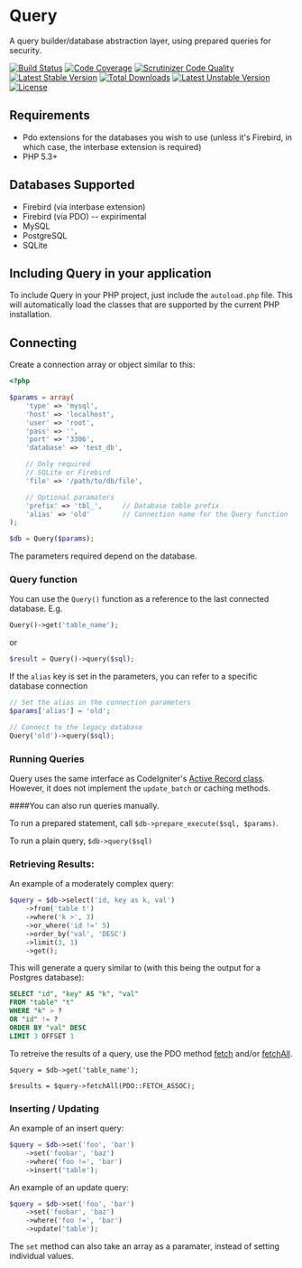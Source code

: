 # Query

A query builder/database abstraction layer, using prepared queries for security.

[![Build Status](https://jenkins.timshomepage.net/buildStatus/icon?job=query)](https://jenkins.timshomepage.net/job/query/)
[![Code Coverage](https://scrutinizer-ci.com/g/timw4mail/Query/badges/coverage.png?s=a96df5417089f90250aeb59013a3964b1ff9b588)](https://scrutinizer-ci.com/g/timw4mail/Query/)
[![Scrutinizer Code Quality](https://scrutinizer-ci.com/g/timw4mail/Query/badges/quality-score.png?s=ce0f185067d7049cfe3f0aba2ca30ed56fb97b20)](https://scrutinizer-ci.com/g/timw4mail/Query/)
[![Latest Stable Version](https://poser.pugx.org/aviat4ion/query/v/stable.png)](https://packagist.org/packages/aviat4ion/query)
[![Total Downloads](https://poser.pugx.org/aviat4ion/query/downloads.png)](https://packagist.org/packages/aviat4ion/query)
[![Latest Unstable Version](https://poser.pugx.org/aviat4ion/query/v/unstable.png)](https://packagist.org/packages/aviat4ion/query)
[![License](https://poser.pugx.org/aviat4ion/query/license.png)](http://www.dbad-license.org/)

## Requirements
* Pdo extensions for the databases you wish to use (unless it's Firebird, in which case, the interbase extension is required)
* PHP 5.3+

## Databases Supported

* Firebird (via interbase extension)
* Firebird (via PDO) -- expirimental
* MySQL
* PostgreSQL
* SQLite

## Including Query in your application

To include Query in your PHP project, just include the `autoload.php` file. This will automatically load the classes that are supported by the current PHP installation.


## Connecting

Create a connection array or object similar to this:

```php
<?php

$params = array(
	'type' => 'mysql',
	'host' => 'localhost',
	'user' => 'root',
	'pass' => '',
	'port' => '3306',
	'database' => 'test_db',

	// Only required
	// SQLite or Firebird
	'file' => '/path/to/db/file',

	// Optional paramaters
	'prefix' => 'tbl_', 	// Database table prefix
	'alias' => 'old' 		// Connection name for the Query function
);

$db = Query($params);
```

The parameters required depend on the database.

### Query function

You can use the `Query()` function as a reference to the last connected database. E.g.

```php
Query()->get('table_name');
```

or

```php
$result = Query()->query($sql);
```

If the `alias` key is set in the parameters, you can refer to a specific database connection

```php
// Set the alias in the connection parameters
$params['alias'] = 'old';

// Connect to the legacy database
Query('old')->query($sql);
```

### Running Queries
Query uses the same interface as CodeIgniter's [Active Record class](http://ellislab.com/codeigniter/user-guide/database/active_record.html). However, it does not implement the `update_batch` or caching methods.

####You can also run queries manually.

To run a prepared statement, call
`$db->prepare_execute($sql, $params)`.

To run a plain query, `$db->query($sql)`

### Retrieving Results:

An example of a moderately complex query:

```php
$query = $db->select('id, key as k, val')
	->from('table t')
	->where('k >', 3)
	->or_where('id !=' 5)
	->order_by('val', 'DESC')
	->limit(3, 1)
	->get();
```

This will generate a query similar to (with this being the output for a Postgres database):

```sql
SELECT "id", "key" AS "k", "val"
FROM "table" "t"
WHERE "k" > ?
OR "id" != ?
ORDER BY "val" DESC
LIMIT 3 OFFSET 1
```


To retreive the results of a query, use the PDO method [fetch](http://php.net/manual/en/pdostatement.fetch.php) and/or [fetchAll](http://php.net/manual/en/pdostatement.fetchall.php).

	$query = $db->get('table_name');

	$results = $query->fetchAll(PDO::FETCH_ASSOC);


### Inserting / Updating

An example of an insert query:
```php
$query = $db->set('foo', 'bar')
	->set('foobar', 'baz')
	->where('foo !=', 'bar')
	->insert('table');
```

An example of an update query:

```php
$query = $db->set('foo', 'bar')
	->set('foobar', 'baz')
	->where('foo !=', 'bar')
	->update('table');
```

The `set` method can also take an array as a paramater, instead of setting individual values.


